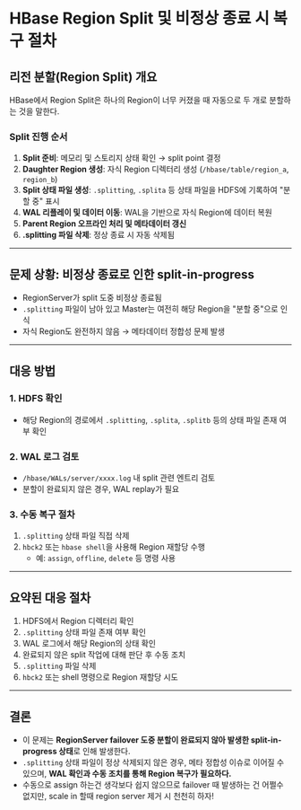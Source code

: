 # HBase Region Split 및 비정상 종료 시 복구 절차

## 리전 분할(Region Split) 개요

HBase에서 Region Split은 하나의 Region이 너무 커졌을 때 자동으로 두 개로 분할하는 것을 말한다.

### Split 진행 순서

1. **Split 준비**: 메모리 및 스토리지 상태 확인 → split point 결정
2. **Daughter Region 생성**: 자식 Region 디렉터리 생성 (`/hbase/table/region_a`, `region_b`)
3. **Split 상태 파일 생성**: `.splitting`, `.splita` 등 상태 파일을 HDFS에 기록하여 "분할 중" 표시
4. **WAL 리플레이 및 데이터 이동**: WAL을 기반으로 자식 Region에 데이터 복원
5. **Parent Region 오프라인 처리 및 메타데이터 갱신**
6. **.splitting 파일 삭제**: 정상 종료 시 자동 삭제됨

---

## 문제 상황: 비정상 종료로 인한 split-in-progress

- RegionServer가 split 도중 비정상 종료됨
- `.splitting` 파일이 남아 있고 Master는 여전히 해당 Region을 "분할 중"으로 인식
- 자식 Region도 완전하지 않음 → 메타데이터 정합성 문제 발생

---

## 대응 방법

### 1. HDFS 확인

- 해당 Region의 경로에서 `.splitting`, `.splita`, `.splitb` 등의 상태 파일 존재 여부 확인

### 2. WAL 로그 검토

- `/hbase/WALs/server/xxxx.log` 내 split 관련 엔트리 검토
- 분할이 완료되지 않은 경우, WAL replay가 필요

### 3. 수동 복구 절차

1. `.splitting` 상태 파일 직접 삭제
2. `hbck2` 또는 `hbase shell`을 사용해 Region 재할당 수행  
   - 예: `assign`, `offline`, `delete` 등 명령 사용

---

## 요약된 대응 절차

1. HDFS에서 Region 디렉터리 확인
2. `.splitting` 상태 파일 존재 여부 확인
3. WAL 로그에서 해당 Region의 상태 확인
4. 완료되지 않은 split 작업에 대해 판단 후 수동 조치
5. `.splitting` 파일 삭제
6. `hbck2` 또는 shell 명령으로 Region 재할당 시도

---

## 결론
- 이 문제는 **RegionServer failover 도중 분할이 완료되지 않아 발생한 split-in-progress 상태**로 인해 발생한다.
- `.splitting` 상태 파일이 정상 삭제되지 않은 경우, 메타 정합성 이슈로 이어질 수 있으며, **WAL 확인과 수동 조치를 통해 Region 복구가 필요하다.**
- 수동으로 assign 하는건 생각보다 쉽지 않으므로 failover 때 발생하는 건 어쩔수 없지만, scale in 할때 region server 제거 시 천천히 하자! 
